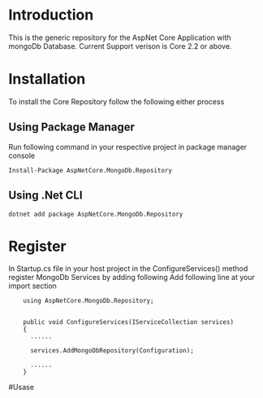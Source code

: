 ﻿# Introduction
This is the generic repository for the AspNet Core Application with mongoDb Database. Current Support verison is Core 2.2 or above.

# Installation
To install the Core Repository follow the following either process

## Using Package Manager
Run following command in your respective project in package manager console

	Install-Package AspNetCore.MongoDb.Repository

## Using .Net CLI

    dotnet add package AspNetCore.MongoDb.Repository 

# Register
In Startup.cs file in your host project in the ConfigureServices() method register MongoDb Services by adding following 
Add following line at your import section

		using AspNetCore.MongoDb.Repository;


		public void ConfigureServices(IServiceCollection services)
        {
		  ......

		  services.AddMongoDbRepository(Configuration);

		  ......
		}


#Usase
